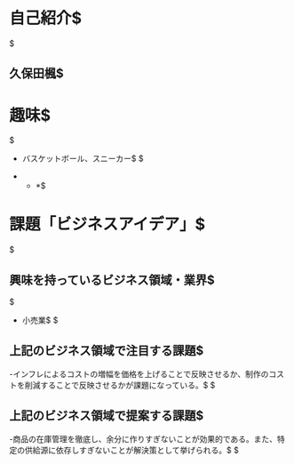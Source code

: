 # 自己紹介$
$
## 久保田楓$
# 趣味$
$
- バスケットボール、スニーカー$
$
* * *$
# 課題「ビジネスアイデア」$
$
## 興味を持っているビジネス領域・業界$
$
- 小売業$
$
## 上記のビジネス領域で注目する課題$
-インフレによるコストの増幅を価格を上げることで反映させるか、制作のコストを削減することで反映させるかが課題になっている。$
$
## 上記のビジネス領域で提案する課題$
-商品の在庫管理を徹底し、余分に作りすぎないことが効果的である。また、特定の供給源に依存しすぎないことが解決策として挙げられる。$
$
